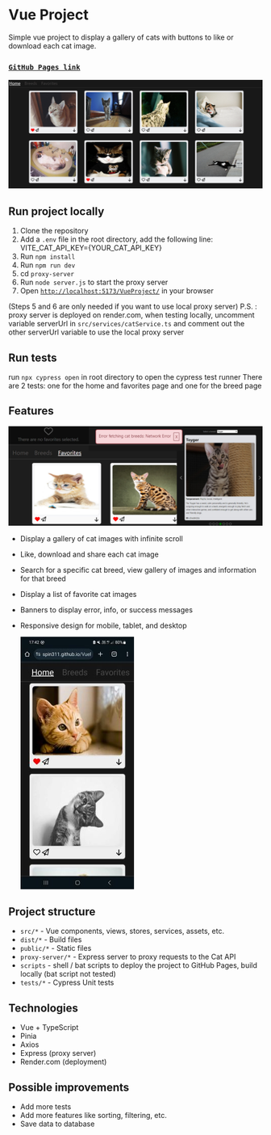 # Vue Project

Simple vue project to display a gallery of cats with buttons to like or download each cat image.
### [`GitHub Pages link`](https://spin311.github.io/VueProject/)
![Cat Gallery](/images/catGallery.png)

## Run project locally
1. Clone the repository
2. Add a `.env` file in the root directory, add the following line: VITE_CAT_API_KEY={YOUR_CAT_API_KEY}
3. Run `npm install`
4. Run `npm run dev`
5. cd `proxy-server` 
6. Run `node server.js` to start the proxy server
7. Open [`http://localhost:5173/VueProject/`](http://localhost:5173/VueProject/) in your browser

(Steps 5 and 6 are only needed if you want to use local proxy server)
P.S. : proxy server is deployed on render.com, when testing locally, uncomment variable serverUrl in `src/services/catService.ts` and comment out the other serverUrl variable to use the local proxy server
## Run tests
run `npx cypress open` in root directory to open the cypress test runner
There are 2 tests: one for the home and favorites page and one for the breed page
## Features
![Features](/images/features.jpg)
- Display a gallery of cat images with infinite scroll
- Like, download and share each cat image
- Search for a specific cat breed, view gallery of images and information for that breed
- Display a list of favorite cat images
- Banners to display error, info, or success messages
- Responsive design for mobile, tablet, and desktop

  ![Phone View](/images/phoneView.jpg)

## Project structure
- `src/*` - Vue components, views, stores, services, assets, etc.
- `dist/*` - Build files
- `public/*` - Static files
- `proxy-server/*` - Express server to proxy requests to the Cat API
- `scripts` - shell / bat scripts to deploy the project to GitHub Pages, build locally (bat script not tested)
- `tests/*` - Cypress Unit tests


## Technologies
- Vue + TypeScript
- Pinia
- Axios
- Express (proxy server)
- Render.com (deployment)

## Possible improvements
- Add more tests
- Add more features like sorting, filtering, etc.
- Save data to database
